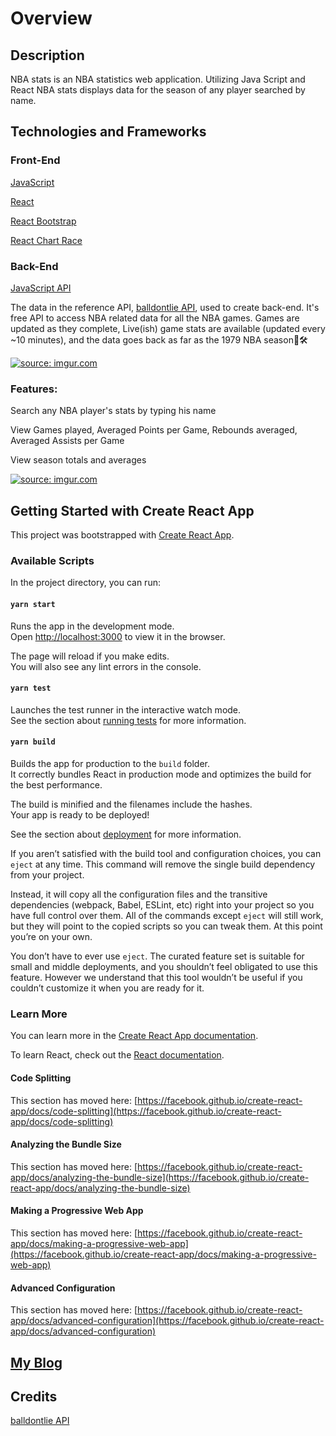 # Overview
## Description

NBA stats is an NBA statistics web application. Utilizing Java Script and React NBA stats displays data for the season of any player searched by name.
## Technologies and Frameworks

### Front-End
[JavaScript](https://developer.mozilla.org/en-US/docs/Web/JavaScript)

[React](https://reactjs.org/)

[React Bootstrap](https://react-bootstrap.github.io/)

[React Chart Race](https://www.npmjs.com/package/react-chart-race)
### Back-End
[JavaScript API](https://developer.mozilla.org/en-US/docs/Mozilla/Add-ons/WebExtensions/API)

The data in the reference API, [balldontlie API](https://www.balldontlie.io/api), used to create back-end. It's free API to access NBA related data for all the NBA games. Games are updated as they complete, Live(ish) game stats are available (updated every ~10 minutes), and the data goes back as far as the 1979 NBA season🏀🛠️

<a href="https://imgur.com/cbeQmCJ"><img src="https://i.imgur.com/cbeQmCJ.png" title="source: imgur.com" /></a>

### Features: 

Search any NBA player's stats by typing his name 

View Games played, Averaged Points per Game, Rebounds averaged, Averaged Assists per Game

View season totals and averages

<a href="https://imgur.com/wkGC4BK"><img src="https://i.imgur.com/wkGC4BK.png" title="source: imgur.com" /></a>

## Getting Started with Create React App

This project was bootstrapped with [Create React App](https://github.com/facebook/create-react-app).

### Available Scripts

In the project directory, you can run:

#### `yarn start`

Runs the app in the development mode.\
Open [http://localhost:3000](http://localhost:3000) to view it in the browser.

The page will reload if you make edits.\
You will also see any lint errors in the console.

#### `yarn test`

Launches the test runner in the interactive watch mode.\
See the section about [running tests](https://facebook.github.io/create-react-app/docs/running-tests) for more information.

#### `yarn build`

Builds the app for production to the `build` folder.\
It correctly bundles React in production mode and optimizes the build for the best performance.

The build is minified and the filenames include the hashes.\
Your app is ready to be deployed!

See the section about [deployment](https://facebook.github.io/create-react-app/docs/deployment) for more information.

If you aren’t satisfied with the build tool and configuration choices, you can `eject` at any time. This command will remove the single build dependency from your project.

Instead, it will copy all the configuration files and the transitive dependencies (webpack, Babel, ESLint, etc) right into your project so you have full control over them. All of the commands except `eject` will still work, but they will point to the copied scripts so you can tweak them. At this point you’re on your own.

You don’t have to ever use `eject`. The curated feature set is suitable for small and middle deployments, and you shouldn’t feel obligated to use this feature. However we understand that this tool wouldn’t be useful if you couldn’t customize it when you are ready for it.

### Learn More

You can learn more in the [Create React App documentation](https://facebook.github.io/create-react-app/docs/getting-started).

To learn React, check out the [React documentation](https://reactjs.org/).

#### Code Splitting

This section has moved here: [https://facebook.github.io/create-react-app/docs/code-splitting](https://facebook.github.io/create-react-app/docs/code-splitting)

#### Analyzing the Bundle Size

This section has moved here: [https://facebook.github.io/create-react-app/docs/analyzing-the-bundle-size](https://facebook.github.io/create-react-app/docs/analyzing-the-bundle-size)

#### Making a Progressive Web App

This section has moved here: [https://facebook.github.io/create-react-app/docs/making-a-progressive-web-app](https://facebook.github.io/create-react-app/docs/making-a-progressive-web-app)

#### Advanced Configuration

This section has moved here: [https://facebook.github.io/create-react-app/docs/advanced-configuration](https://facebook.github.io/create-react-app/docs/advanced-configuration)

## [My Blog](https://dev.to/ivanadokic/react-chart-race-nba-leaders-ece)

## Credits
[balldontlie API](https://www.balldontlie.io/api)

